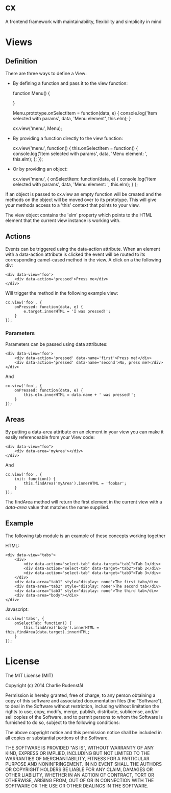 cx
==

A frontend framework with maintainability, flexibility and simplicity in mind 

Views
==


Definition
--
There are three ways to define a View:

* By defining a function and pass it to the view function:

	function Menu() {

	}

	Menu.prototype.onSelectItem = function(data, e) {
		console.log('Item selected with params', data, 'Menu element', this.elm);
	}

	cx.view('menu', Menu);

* By providing a function directly to the view function:

	cx.view('menu', function() {
		this.onSelectItem = function() {
			console.log('Item selected with params', data, 'Menu element: ', this.elm);
    	};
	});

* Or by providing an object:

	cx.view('menu', {
		onSelectItem: function(data, e) {
			console.log('Item selected with params', data, 'Menu element: ', this.elm);
		}
	};

If an object is passed to cx.view an empty function will be created and the methods
on the object will be moved over to its prototype. This will give your methods access to
a 'this' context that points to your view.

The view object contains the 'elm' property which points to the HTML element that the
current view instance is working with.

Actions
--
Events can be triggered using the data-action attribute. When an element with
a data-action attribute is clicked the event will be routed to its corresponding camel-cased
method in the view. A click on a the following div:

	<div data-view='foo'>
		<div data-action='pressed'>Press me</div>
	</div>

Will trigger the method in the following example view:

	cx.view('foo', {
		onPressed: function(data, e) {
			e.target.innerHTML = 'I was pressed!';
		}
	});

### Parameters
Parameters can be passed using data attributes:

	<div data-view='foo'>
		<div data-action='pressed' data-name='first'>Press me!</div>
		<div data-action='pressed' data-name='second'>No, press me!</div>
	</div>

And

	cx.view('foo', {
		onPressed: function(data, e) {
			this.elm.innerHTML = data.name + ' was pressed!';
		}
	});

Areas
--
By putting a data-area attribute on an element in your view you can make it
easily referenceable from your View code:

	<div data-view="foo">
		<div data-area='myArea'></div>
	</div>

And

	cx.view('foo', {
		init: function() {
			this.findArea('myArea').innerHTML = 'foobar';
		}
	});

The findArea method will return the first element in the current view with a _data-area_ value
that matches the name supplied.

Example
--

The following tab module is an example of these concepts working together

HTML:

	<div data-view="tabs">
        <div>
            <div data-action="select-tab" data-target="tab1">Tab 1</div>
            <div data-action="select-tab" data-target="tab2">Tab 2</div>
            <div data-action="select-tab" data-target="tab3">Tab 3</div>
        </div>
        <div data-area="tab1" style="display: none">The first tab</div>
        <div data-area="tab2" style="display: none">The second tab</div>
        <div data-area="tab3" style="display: none">The third tab</div>
        <div data-area="body"></div>
    </div>

Javascript:

	cx.view('tabs', {
		onSelectTab: function() {
			this.findArea('body').innerHTML = this.findArea(data.target).innerHTML;
		}
	});


License
==

The MIT License (MIT)

Copyright (c) 2014 Charlie Rudenstål

Permission is hereby granted, free of charge, to any person obtaining a copy
of this software and associated documentation files (the "Software"), to deal
in the Software without restriction, including without limitation the rights
to use, copy, modify, merge, publish, distribute, sublicense, and/or sell
copies of the Software, and to permit persons to whom the Software is
furnished to do so, subject to the following conditions:

The above copyright notice and this permission notice shall be included in all
copies or substantial portions of the Software.

THE SOFTWARE IS PROVIDED "AS IS", WITHOUT WARRANTY OF ANY KIND, EXPRESS OR
IMPLIED, INCLUDING BUT NOT LIMITED TO THE WARRANTIES OF MERCHANTABILITY,
FITNESS FOR A PARTICULAR PURPOSE AND NONINFRINGEMENT. IN NO EVENT SHALL THE
AUTHORS OR COPYRIGHT HOLDERS BE LIABLE FOR ANY CLAIM, DAMAGES OR OTHER
LIABILITY, WHETHER IN AN ACTION OF CONTRACT, TORT OR OTHERWISE, ARISING FROM,
OUT OF OR IN CONNECTION WITH THE SOFTWARE OR THE USE OR OTHER DEALINGS IN THE
SOFTWARE.